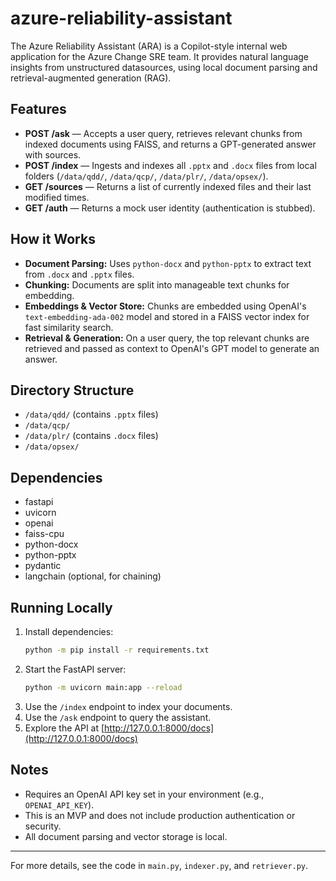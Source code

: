 # azure-reliability-assistant

The Azure Reliability Assistant (ARA) is a Copilot-style internal web application for the Azure Change SRE team. It provides natural language insights from unstructured datasources, using local document parsing and retrieval-augmented generation (RAG).

## Features

- **POST /ask** — Accepts a user query, retrieves relevant chunks from indexed documents using FAISS, and returns a GPT-generated answer with sources.
- **POST /index** — Ingests and indexes all `.pptx` and `.docx` files from local folders (`/data/qdd/`, `/data/qcp/`, `/data/plr/`, `/data/opsex/`).
- **GET /sources** — Returns a list of currently indexed files and their last modified times.
- **GET /auth** — Returns a mock user identity (authentication is stubbed).

## How it Works

- **Document Parsing:** Uses `python-docx` and `python-pptx` to extract text from `.docx` and `.pptx` files.
- **Chunking:** Documents are split into manageable text chunks for embedding.
- **Embeddings & Vector Store:** Chunks are embedded using OpenAI's `text-embedding-ada-002` model and stored in a FAISS vector index for fast similarity search.
- **Retrieval & Generation:** On a user query, the top relevant chunks are retrieved and passed as context to OpenAI's GPT model to generate an answer.

## Directory Structure

- `/data/qdd/`      (contains `.pptx` files)
- `/data/qcp/`
- `/data/plr/`      (contains `.docx` files)
- `/data/opsex/`

## Dependencies

- fastapi
- uvicorn
- openai
- faiss-cpu
- python-docx
- python-pptx
- pydantic
- langchain (optional, for chaining)

## Running Locally

1. Install dependencies:
   ```sh
   python -m pip install -r requirements.txt
   ```
2. Start the FastAPI server:
   ```sh
   python -m uvicorn main:app --reload
   ```
3. Use the `/index` endpoint to index your documents.
4. Use the `/ask` endpoint to query the assistant.
5. Explore the API at [http://127.0.0.1:8000/docs](http://127.0.0.1:8000/docs)

## Notes
- Requires an OpenAI API key set in your environment (e.g., `OPENAI_API_KEY`).
- This is an MVP and does not include production authentication or security.
- All document parsing and vector storage is local.

---

For more details, see the code in `main.py`, `indexer.py`, and `retriever.py`.
